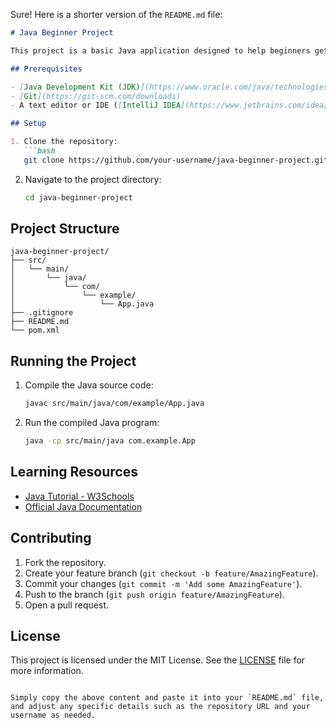 Sure! Here is a shorter version of the `README.md` file:

```markdown
# Java Beginner Project

This project is a basic Java application designed to help beginners get started with Java programming.

## Prerequisites

- [Java Development Kit (JDK)](https://www.oracle.com/java/technologies/javase-jdk11-downloads.html) (version 11 or higher)
- [Git](https://git-scm.com/downloads)
- A text editor or IDE ([IntelliJ IDEA](https://www.jetbrains.com/idea/download/) or [Eclipse](https://www.eclipse.org/downloads/))

## Setup

1. Clone the repository:
   ```bash
   git clone https://github.com/your-username/java-beginner-project.git
   ```
2. Navigate to the project directory:
   ```bash
   cd java-beginner-project
   ```

## Project Structure

```
java-beginner-project/
├── src/
│   └── main/
│       └── java/
│           └── com/
│               └── example/
│                   └── App.java
├── .gitignore
├── README.md
└── pom.xml
```

## Running the Project

1. Compile the Java source code:
   ```bash
   javac src/main/java/com/example/App.java
   ```
2. Run the compiled Java program:
   ```bash
   java -cp src/main/java com.example.App
   ```

## Learning Resources

- [Java Tutorial - W3Schools](https://www.w3schools.com/java/)
- [Official Java Documentation](https://docs.oracle.com/en/java/)

## Contributing

1. Fork the repository.
2. Create your feature branch (`git checkout -b feature/AmazingFeature`).
3. Commit your changes (`git commit -m 'Add some AmazingFeature'`).
4. Push to the branch (`git push origin feature/AmazingFeature`).
5. Open a pull request.

## License

This project is licensed under the MIT License. See the [LICENSE](LICENSE) file for more information.
```

Simply copy the above content and paste it into your `README.md` file, and adjust any specific details such as the repository URL and your username as needed.
